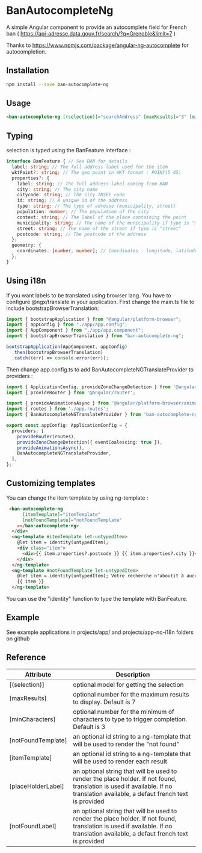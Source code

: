 # BanAutocompleteNg

A simple Angular component to provide an autocomplete field for French ban ( https://api-adresse.data.gouv.fr/search/?q=Grenoble&limit=7 )

Thanks to https://www.npmjs.com/package/angular-ng-autocomplete for autocompletion.

## Installation

```sh
npm install --save ban-autocomplete-ng
```

## Usage

```html
<ban-autocomplete-ng [(selection)]="searchAddress" [maxResults]="3" [minCharacters]= />
```

## Typing
selection is typed using the BanFeature interface : 
```typescript
interface BanFeature { // See BAN for details
  label: string; // The full address label used for the item
  wktPoint?: string; // The geo point in WKT format : POINT(5 45)
  properties?: {
    label: string; // The full address label coming from BAN
    city: string; // The city name
    citycode: string; // The city INSEE code
    id: string; // A unique id of the address
    type: string; // The type of adresse (municipality, street)
    population: number; // The population of the city
    context: string; // The label of the place containing the point
    municipality: string; // The name of the municipality if type is "municipality"
    street: string; // The name of the street if type is "street"
    postcode: string; // The postcode of the address
  };
  geometry: {
    coordinates: [number, number]; // Coordinates : longitude, latitude
  };
}
```


## Using i18n

If you want labels to be translated using browser lang. You have to configure @ngx/translate in your application. First change the main.ts file to include bootstrapBrowserTranslation:

```typescript
import { bootstrapApplication } from "@angular/platform-browser";
import { appConfig } from "./app/app.config";
import { AppComponent } from "./app/app.component";
import { bootstrapBrowserTranslation } from "ban-autocomplete-ng";

bootstrapApplication(AppComponent, appConfig)
  .then(bootstrapBrowserTranslation)
  .catch((err) => console.error(err));
```

Then change app.config.ts to add BanAutocompleteNGTranslateProvider to providers :

```typescript
import { ApplicationConfig, provideZoneChangeDetection } from '@angular/core';
import { provideRouter } from '@angular/router';

import { provideAnimationsAsync } from '@angular/platform-browser/animations/async';
import { routes } from './app.routes';
import { BanAutocompleteNGTranslateProvider } from 'ban-autocomplete-ng';

export const appConfig: ApplicationConfig = {
  providers: [
    provideRouter(routes),
    provideZoneChangeDetection({ eventCoalescing: true }),
    provideAnimationsAsync(),
    BanAutocompleteNGTranslateProvider,
  ],
};
```

## Customizing templates
You can change the item template by using ng-template :

```html
 <ban-autocomplete-ng
      [itemTemplate]="itemTemplate"
      [notFoundTemplate]="notFoundTemplate"
    ></ban-autocomplete-ng>
  </div>
  <ng-template #itemTemplate let-untypedItem>
    @let item = identity(untypedItem);
    <div class="item">
      <div>{{ item.properties?.postcode }} {{ item.properties?.city }}</div>
    </div>
  </ng-template>
  <ng-template #notFoundTemplate let-untypedItem>
    @let item = identity(untypedItem); Votre recherche n'aboutit à aucune adresse
    {{ item }}
  </ng-template>
```
You can use 
 the "identity" function to type the template with BanFeature.

## Example
See example applications in projects/app/ and projects/app-no-i18n folders on github

## Reference
| Attribute | Description |
| ----------| ------------|
| [(selection)] | optional model for getting the selection|
| [maxResults] | optional number for the maximum results to display. Default is 7|
| [minCharacters] | optional number for the minimum of characters to type to trigger completion. Default is 3|
| [notFoundTemplate] | an optional id string to a ng-template that will be used to render the "not found"|
| [itemTemplate] | an optional id string to a ng-template that will be used to render each result|
| [placeHolderLabel] | an optional string that will be used to render the place holder. If not found, translation is used if available. If no translation available, a defaut french text is provided|
| [notFoundLabel] | an optional string that will be used to render the place holder. If not found, translation is used if available. If no translation available, a defaut french text is provided|